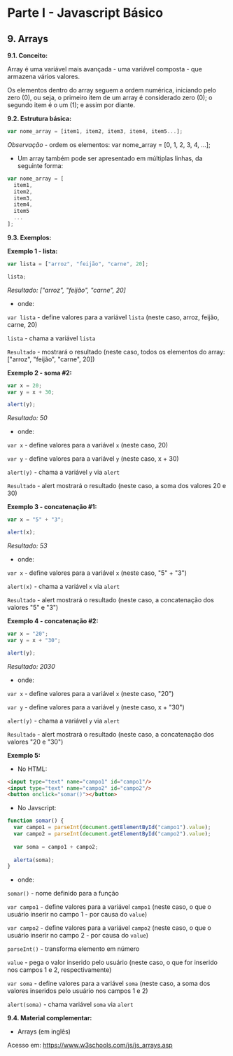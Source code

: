 # Parte I - Javascript Básico

## 9. Arrays

**9.1. Conceito:** 

Array é uma variável mais avançada - uma variável composta - que armazena vários valores.

Os elementos dentro do array seguem a ordem numérica, iniciando pelo zero (0), ou seja, o primeiro item de um array é considerado zero (0); o segundo item é o um (1); e assim por diante. 


**9.2. Estrutura básica:**

```javascript
var nome_array = [item1, item2, item3, item4, item5...];
``` 

_Observação_ - ordem os elementos: var nome_array = [0, 1, 2, 3, 4, ...];

- Um array também pode ser apresentado em múltiplas linhas, da seguinte forma:

```javascript
var nome_array = [
  item1,
  item2,
  item3,
  item4,
  item5
  ...
];
``` 

**9.3. Exemplos:** 

**Exemplo 1 - lista:**

```javascript
var lista = ["arroz", "feijão", "carne", 20];

lista;
```

_Resultado: ["arroz", "feijão", "carne", 20]_

- onde:

`var lista` - define valores para a variável `lista` (neste caso, arroz, feijão, carne, 20)

`lista` - chama a variável `lista`

`Resultado` - mostrará o resultado (neste caso, todos os elementos do array: ["arroz", "feijão", "carne", 20])


**Exemplo 2 - soma #2:**

```javascript
var x = 20;
var y = x + 30;

alert(y);
```

_Resultado: 50_

- onde:

`var x` - define valores para a variável `x` (neste caso, 20)

`var y` - define valores para a variável `y` (neste caso, x + 30)

`alert(y)` - chama a variável `y` via `alert`

`Resultado` - alert mostrará o resultado (neste caso, a soma dos valores 20 e 30)


**Exemplo 3 - concatenação #1:**

```javascript
var x = "5" + "3";

alert(x);
```

_Resultado: 53_

- onde:

`var x` - define valores para a variável `x` (neste caso, "5" + "3")

`alert(x)` - chama a variável `x` via `alert`

`Resultado` - alert mostrará o resultado (neste caso, a concatenação dos valores "5" e "3")


**Exemplo 4 - concatenação #2:**

```javascript
var x = "20";
var y = x + "30";

alert(y);
```

_Resultado: 2030_

- onde:

`var x` - define valores para a variável `x` (neste caso, "20")

`var y` - define valores para a variável `y` (neste caso, x + "30")

`alert(y)` - chama a variável `y` via `alert`

`Resultado` - alert mostrará o resultado (neste caso, a concatenação dos valores "20 e "30")


**Exemplo 5:**

* No HTML:

```html
<input type="text" name="campo1" id="campo1"/>
<input type="text" name="campo2" id="campo2"/>
<button onclick="somar()"></button>
```

* No Javscript:

```javascript
function somar() {
  var campo1 = parseInt(document.getElementById("campo1").value);
  var campo2 = parseInt(document.getElementById("campo2").value);
  
  var soma = campo1 + campo2;
  
  alerta(soma);
}
```


- onde:

`somar()` - nome definido para a função

`var campo1` - define valores para a variável `campo1` (neste caso, o que o usuário inserir no campo 1 - por causa do `value`)

`var campo2` - define valores para a variável `campo2` (neste caso, o que o usuário inserir no campo 2 - por causa do `value`)

`parseInt()` - transforma elemento em número

`value` - pega o valor inserido pelo usuário (neste caso, o que for inserido nos campos 1 e 2, respectivamente)

`var soma` - define valores para a variável `soma` (neste caso, a soma dos valores inseridos pelo usuário nos campos 1 e 2)

`alert(soma)` - chama variável `soma` via `alert`



**9.4. Material complementar:**

- Arrays (em inglês)

Acesso em: https://www.w3schools.com/js/js_arrays.asp
